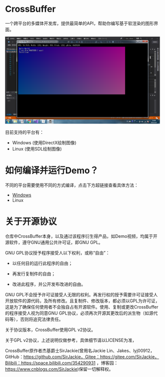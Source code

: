 # CrossBuffer

一个跨平台的多媒体开发库，提供最简单的API，帮助你编写基于软渲染的图形界面。

![Demo](./Resources/Demo.png)

目前支持的平台有：

- Windows (使用DirectX绘制图像)
- Linux (使用SDL绘制图像)

# 如何编译并运行Demo？

不同的平台需要使用不同的方式编译，点击下方超链接查看具体方法：

- [Windows](./WindowsSimuLayer/ConfigurationDocument/ConfigurationDocument.md)
- Linux

# 关于开源协议

仓库中CrossBuffer本身，以及通过该程序衍生得产品，如Demo视频，均属于开源软件，遵守GNU通用公共许可证，即GNU GPL。

GNU GPL协议授予程序接受人以下权利，或称“自由”：

- 以任何目的运行此程序的自由；

- 再发行复制件的自由；

- 改进此程序，并公开发布改进的自由。

GNU GPL不会授予许可证接受人无限的权利。再发行权的授予需要许可证接受人开放软件的源代码，及所有修改。且复制件、修改版本，都必须以GPL为许可证，这是为了确保任何使用者不会独自占有开源软件。使用、复制或更改CrossBuffer的程序接受人视为同意GNU GPL协议，必须再次开源其更改后的派生物（如源代码等），否则将追究法律责任。

关于协议版本，CrossBuffer使用GPL v2协议。

关于GPL v2协议，上述说明仅做参考，具体细节请以LICENSE为准，

CrossBuffer原作者杰基爵士SirJackie(曾用名Jackie Lin、Jakes、lyj00912，GitHub：https://github.com/SirJackie，Gitee：https://gitee.com/SirJackie，Bilibili：https://space.bilibili.com/354290931 ，博客园：https://www.cnblogs.com/SirJackie)保留一切解释权。